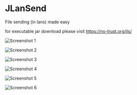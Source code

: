 JLanSend
========

File sending (in lans) made easy

for executable jar download please visit https://no-trust.org/jls/

![Screenshot 1](https://no-trust.org/jls/jls_ss_1.png.gif)

![Screenshot 2](https://no-trust.org/jls/jls_ss_2.png.gif)

![Screenshot 3](https://no-trust.org/jls/jls_ss_3.png.gif)

![Screenshot 4](https://no-trust.org/jls/jls_ss_4.png.gif)

![Screenshot 5](https://no-trust.org/jls/jls_ss_5.png.gif)

![Screenshot 6](https://no-trust.org/jls/jls_ss_6.png.gif)

